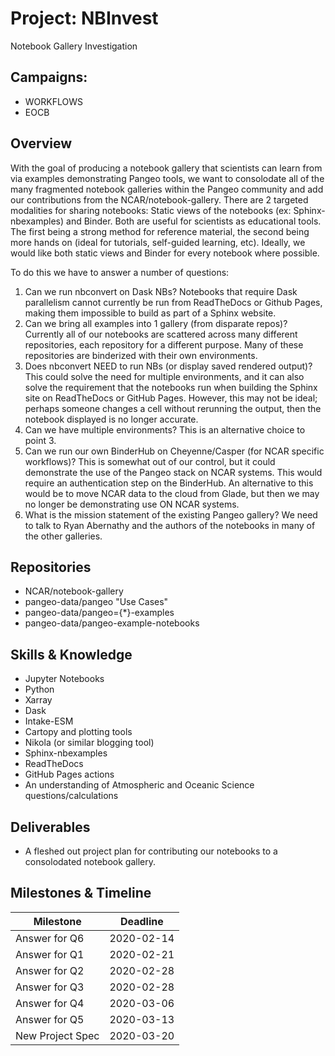 # Project: NBInvest

Notebook Gallery Investigation

## Campaigns:

- WORKFLOWS
- EOCB

## Overview

With the goal of producing a notebook gallery that scientists can learn from via examples demonstrating Pangeo tools, we want to consolodate all of the many fragmented notebook galleries within the Pangeo community and add our contributions from the NCAR/notebook-gallery. 
    There are 2 targeted modalities for sharing notebooks: Static views
of the notebooks (ex: Sphinx-nbexamples) and Binder. Both are useful for scientists as educational tools. The first being a strong method for reference material, the second being more hands on (ideal for tutorials, self-guided learning, etc). Ideally, we would like both static views and Binder for every notebook where possible.

To do this we have to answer a number of questions: 

1. Can we run nbconvert on Dask NBs? Notebooks that require Dask parallelism cannot currently be run from ReadTheDocs or Github Pages, making them impossible to build as part of a Sphinx website.
2. Can we bring all examples into 1 gallery (from disparate repos)? Currently all of our notebooks are scattered across many different repositories, each repository for a different purpose. Many of these repositories are binderized with their own environments.
3. Does nbconvert NEED to run NBs (or display saved rendered output)? This could solve the need for multiple environments, and it can also solve the requirement that the notebooks run when building the Sphinx site on ReadTheDocs or GitHub Pages. However, this may not be ideal; perhaps someone changes a cell without rerunning the output, then the notebook displayed is no longer accurate.
4. Can we have multiple environments? This is an alternative choice to point 3. 
5. Can we run our own BinderHub on Cheyenne/Casper (for NCAR specific workflows)? This is somewhat out of our control, but it could demonstrate the use of the Pangeo stack on NCAR systems. This would require an authentication step on the BinderHub. An alternative to this would be to move NCAR data to the cloud from Glade, but then we may no longer be demonstrating use ON NCAR systems.
6. What is the mission statement of the existing Pangeo gallery? We need to talk to Ryan Abernathy and the authors of the notebooks in many of the other galleries. 


## Repositories

- NCAR/notebook-gallery
- pangeo-data/pangeo "Use Cases"
- pangeo-data/pangeo={*}-examples
- pangeo-data/pangeo-example-notebooks

## Skills & Knowledge

- Jupyter Notebooks
- Python
- Xarray
- Dask
- Intake-ESM
- Cartopy and plotting tools
- Nikola (or similar blogging tool)
- Sphinx-nbexamples
- ReadTheDocs
- GitHub Pages actions
- An understanding of Atmospheric and Oceanic Science questions/calculations

## Deliverables

- A fleshed out project plan for contributing our notebooks to a consolodated notebook gallery.

## Milestones & Timeline

| Milestone     | Deadline     |
|---------------|--------------|
| Answer for Q6 | 2020-02-14 |
| Answer for Q1 | 2020-02-21 |
| Answer for Q2 | 2020-02-28 |
| Answer for Q3 | 2020-02-28 |
| Answer for Q4 | 2020-03-06 |
| Answer for Q5 | 2020-03-13 |
| New Project Spec | 2020-03-20 |
